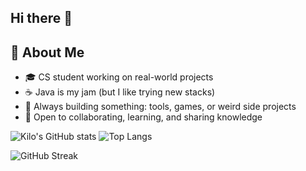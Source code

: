 ## Hi there 👋
## 💼 About Me

- 🎓 CS student working on real-world projects
- ☕ Java is my jam (but I like trying new stacks)
- 🔧 Always building something: tools, games, or weird side projects
- 💬 Open to collaborating, learning, and sharing knowledge

![Kilo's GitHub stats](https://github-readme-stats.vercel.app/api?username=Pkwiatkowski-ssj&show_icons=true&theme=radical) ![Top Langs](https://github-readme-stats.vercel.app/api/top-langs/?username=Pkwiatkowski-ssj&layout=compact)

![GitHub Streak](https://github-readme-streak-stats.herokuapp.com/?user=Pkwiatkowski-ssj&theme=radical)

<!--
**Pkwiatkowski-ssj/Pkwiatkowski-ssj** is a ✨ _special_ ✨ repository because its `README.md` (this file) appears on your GitHub profile.

Here are some ideas to get you started:

- 🔭 I’m currently working on ...
- 🌱 I’m currently learning ...
- 👯 I’m looking to collaborate on ...
- 🤔 I’m looking for help with ...
- 💬 Ask me about ...
- 📫 How to reach me: ...
- 😄 Pronouns: ...
- ⚡ Fun fact: ...
-->
